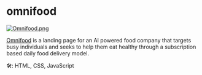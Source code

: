 # omnifood

[![Omnifood.png](https://i.postimg.cc/RZNNvVry/2022-08-10-2.png)](https://postimg.cc/rD28JTwN)

[Omnifood](https://omnifood-akinyele.netlify.app//) is a landing page for an AI powered food company that targets busy individuals and seeks to help them eat healthy through a subscription based daily food delivery model.

🛠: HTML, CSS, JavaScript

